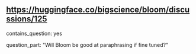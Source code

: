 ## https://huggingface.co/bigscience/bloom/discussions/125

contains_question: yes

question_part: "Will Bloom be good at paraphrasing if fine tuned?"